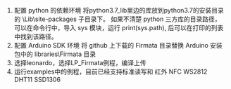 1. 配置 python 的依赖环境
	将python3.7_lib里边的库放到python3.7的安装目录的 \Lib\site-packages 子目录下。
	如果不清楚 python 三方库的目录路径，可以在命令行中，导入 sys 模块，运行 
	print(sys.path), 后可以在打印的列表中找到该路径。
2. 配置 Arduino SDK 环境
	将 github 上下载的 Firmata 目录替换 Arduino 安装包中的 libraries\Firmata 目录
3. 选择leonardo，选择LP_Firmata例程，编译上传
4. 运行examples中的例程，目前已经支持标准读写和 红外 NFC WS2812 DHT11 SSD1306
